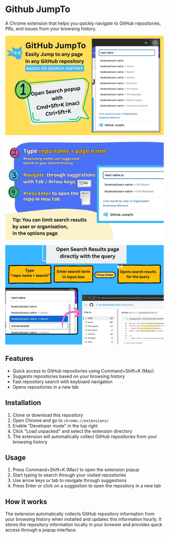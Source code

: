 # Github JumpTo


A Chrome extension that helps you quickly navigate to GitHub repositories, PRs, and issues from your browsing history.

![Screenshot 1](images/1.jpg)

![Screenshot 2](images/2.jpg)

![Screenshot 3](images/3.jpg)

## Features

- Quick access to GitHub repositories using Command+Shift+K (Mac)
- Suggests repositories based on your browsing history
- Fast repository search with keyboard navigation
- Opens repositories in a new tab

## Installation

1. Clone or download this repository
2. Open Chrome and go to `chrome://extensions/`
3. Enable "Developer mode" in the top right
4. Click "Load unpacked" and select the extension directory
5. The extension will automatically collect GitHub repositories from your browsing history

## Usage

1. Press Command+Shift+K (Mac) to open the extension popup
2. Start typing to search through your visited repositories
3. Use arrow keys or tab to navigate through suggestions
4. Press Enter or click on a suggestion to open the repository in a new tab

## How it works

The extension automatically collects GitHub repository information from your browsing history when installed and updates this information hourly. It stores the repository information locally in your browser and provides quick access through a popup interface.
